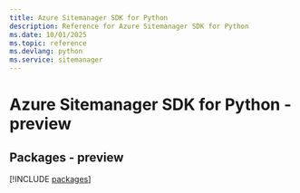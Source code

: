 ```yaml
---
title: Azure Sitemanager SDK for Python
description: Reference for Azure Sitemanager SDK for Python
ms.date: 10/01/2025
ms.topic: reference
ms.devlang: python
ms.service: sitemanager
---
```

# Azure Sitemanager SDK for Python - preview
## Packages - preview
[!INCLUDE [packages](sitemanager-index.md)]